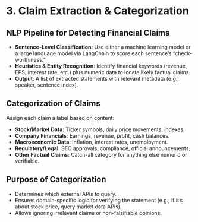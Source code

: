 # 3. Claim Extraction & Categorization

## NLP Pipeline for Detecting Financial Claims
- **Sentence-Level Classification**: Use either a machine learning model or a large language model via LangChain to score each sentence’s “check-worthiness.”
- **Heuristics & Entity Recognition**: Identify financial keywords (revenue, EPS, interest rate, etc.) plus numeric data to locate likely factual claims.
- **Output**: A list of extracted statements with relevant metadata (e.g., speaker, sentence index).

## Categorization of Claims
Assign each claim a label based on content:
- **Stock/Market Data**: Ticker symbols, daily price movements, indexes.
- **Company Financials**: Earnings, revenue, profit, cash balances.
- **Macroeconomic Data**: Inflation, interest rates, unemployment.
- **Regulatory/Legal**: SEC approvals, compliance, official announcements.
- **Other Factual Claims**: Catch-all category for anything else numeric or verifiable.

## Purpose of Categorization
- Determines which external APIs to query.
- Ensures domain-specific logic for verifying the statement (e.g., if it’s about stock price, query market data APIs).
- Allows ignoring irrelevant claims or non-falsifiable opinions.
